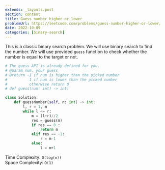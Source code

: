 ```yaml
---
extends: _layouts.post
section: content
title: Guess number higher or lower
problemUrl: https://leetcode.com/problems/guess-number-higher-or-lower/
date: 2022-10-09
categories: [binary-search]
---
```


This is a classic binary search problem. We will use binary search to find the number. We will use provided `guess` function to check whether the number is equal to the target or not.

```python
# The guess API is already defined for you.
# @param num, your guess
# @return -1 if num is higher than the picked number
#          1 if num is lower than the picked number
#          otherwise return 0
# def guess(num: int) -> int:

class Solution:
    def guessNumber(self, n: int) -> int:
        l, r = 1, n
        while l <= r:
            m = (l+r)//2
            res = guess(m)
            if res == 0 :
                return m
            elif res == -1:
                r = m-1
            else:
                l = m+1
```

Time Complexity: `O(log(n))` <br/>
Space Complexity: `O(1)`